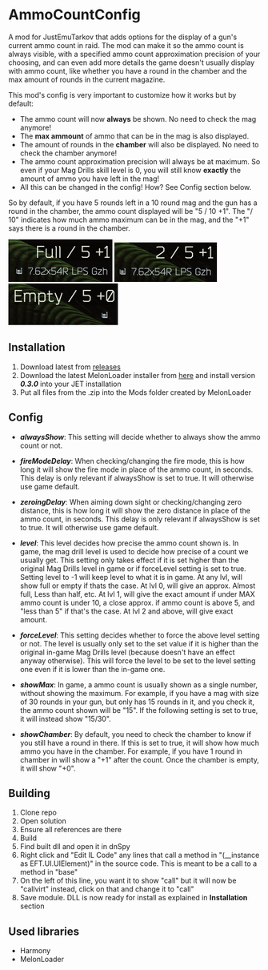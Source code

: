 # AmmoCountConfig
A mod for JustEmuTarkov that adds options for the display of a gun's current ammo count in raid. 
The mod can make it so the ammo count is always visible, with a specified ammo count approximation precision of your choosing, 
and can even add more details the game doesn't usually display with ammo count, like whether you have a round in the chamber and the max amount of rounds in the current magazine.

This mod's config is very important to customize how it works but by default:

 - The ammo count will now **always** be shown. No need to check the mag anymore!
 - The **max ammount** of ammo that can be in the mag is also displayed.
 - The amount of rounds in the **chamber** will also be displayed. No need to check the chamber anymore!
 - The ammo count approximation precision will always be at maximum. So even if your Mag Drills skill level is 0, you will still know **exactly** the amount of ammo you have left in the mag!
 - All this can be changed in the config! How? See Config section below.
 
 So by default, if you have 5 rounds left in a 10 round mag and the gun has a round in the chamber, the ammo count displayed will be "5 / 10 +1". 
 The "/ 10" indicates how much ammo maximum can be in the mag, and the "+1" says there is a round in the chamber.

![alt text](https://github.com/TommySoucy/AmmoCountConfig/blob/master/hub/example0.png "Full Example")
![alt text](https://github.com/TommySoucy/AmmoCountConfig/blob/master/hub/example1.png "Some Example")
![alt text](https://github.com/TommySoucy/AmmoCountConfig/blob/master/hub/example2.png "Empty Example")

## Installation

1. Download latest from [releases](https://github.com/TommySoucy/MoreCheckmarks/releases)
2. Download the latest MelonLoader installer from [here](https://github.com/LavaGang/MelonLoader/releases) and install version **_0.3.0_** into your JET installation
3. Put all files from the .zip into the Mods folder created by MelonLoader

## Config

- **_alwaysShow_**: This setting will decide whether to always show the ammo count or not.

- **_fireModeDelay_**: When checking/changing the fire mode, this is how long it will show the fire mode in place of the ammo count, in seconds. This delay is only relevant if alwaysShow is set to true. It will otherwise use game default.

- **_zeroingDelay_**: When aiming down sight or checking/changing zero distance, this is how long it will show the zero distance in place of the ammo count, in seconds. This delay is only relevant if alwaysShow is set to true. It will otherwise use game default.

- **_level_**: This level decides how precise the ammo count shown is. In game, the mag drill level is used to decide how precise of a count we usually get. This setting only takes effect if it is set higher than the original Mag Drills level in game or if forceLevel setting is set to true. Setting level to -1 will keep level to what it is in game.
      At any lvl, will show full or empty if thats the case.
      At lvl 0, will give an approx. Almost full, Less than half, etc.
      At lvl 1, will give the exact amount if under MAX ammo count is under 10, a close approx. if ammo count is above 5, and "less than 5" if that's the case.
      At lvl 2 and above, will give exact amount.

- **_forceLevel_**: This setting decides whether to force the above level setting or not. The level is usually only set to the set value if it is higher than the original in-game Mag Drills level (because doesn't have an effect anyway otherwise). This will force the level to be set to the level setting one even if it is lower than the in-game one.

- **_showMax_**: In game, a ammo count is usually shown as a single number, without showing the maximum. For example, if you have a mag with size of 30 rounds in your gun, but only has 15 rounds in it, and you check it, the ammo count shown will be "15". If the following setting is set to true, it will instead show "15/30".

- **_showChamber_**: By default, you need to check the chamber to know if you still have a round in there. If this is set to true, it will show how much ammo you have in the chamber. For example, if you have 1 round in chamber in will show a "+1" after the count. Once the chamber is empty, it will show "+0".

## Building

1. Clone repo
2. Open solution
3. Ensure all references are there
4. Build
5. Find built dll and open it in dnSpy
6. Right click and "Edit IL Code" any lines that call a method in "(__instance as EFT.UI.UIElement)" in the source code. This is meant to be a call to a method in "base"
7. On the left of this line, you want it to show "call" but it will now be "callvirt" instead, click on that and change it to "call"
8. Save module. DLL is now ready for install as explained in **Installation** section

## Used libraries

- Harmony
- MelonLoader
